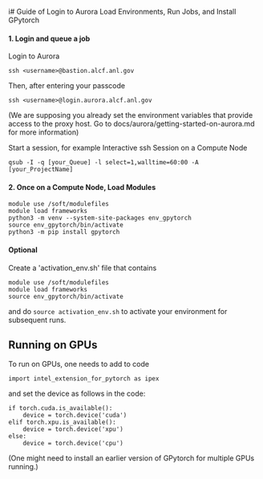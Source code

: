 i# Guide of Login to Aurora Load Environments, Run Jobs, and Install GPytorch

#### 1. Login and queue a job
Login to Aurora
```
ssh <username>@bastion.alcf.anl.gov
```
Then, after entering your passcode
```
ssh <username>@login.aurora.alcf.anl.gov
```

(We are supposing you already set the environment variables that provide access to the proxy host. Go to docs/aurora/getting-started-on-aurora.md for more information)

Start a session, for example Interactive ssh Session on a Compute Node
```
qsub -I -q [your_Queue] -l select=1,walltime=60:00 -A [your_ProjectName]
```

#### 2. Once on a Compute Node, Load Modules

```
module use /soft/modulefiles
module load frameworks
python3 -m venv --system-site-packages env_gpytorch
source env_gpytorch/bin/activate
python3 -m pip install gpytorch
```

#### Optional
Create a 'activation_env.sh' file that contains
```
module use /soft/modulefiles
module load frameworks
source env_gpytorch/bin/activate
``` 
and do `source activation_env.sh` to activate your environment for subsequent runs.

## Running on GPUs
To run on GPUs, one needs to add to code
```
import intel_extension_for_pytorch as ipex
 ```
and 
set the device as follows in the code:

```
if torch.cuda.is_available():
    device = torch.device('cuda')
elif torch.xpu.is_available():
    device = torch.device('xpu')
else: 
    device = torch.device('cpu')
```
(One might need to install an earlier version of GPytorch for multiple GPUs running.)
